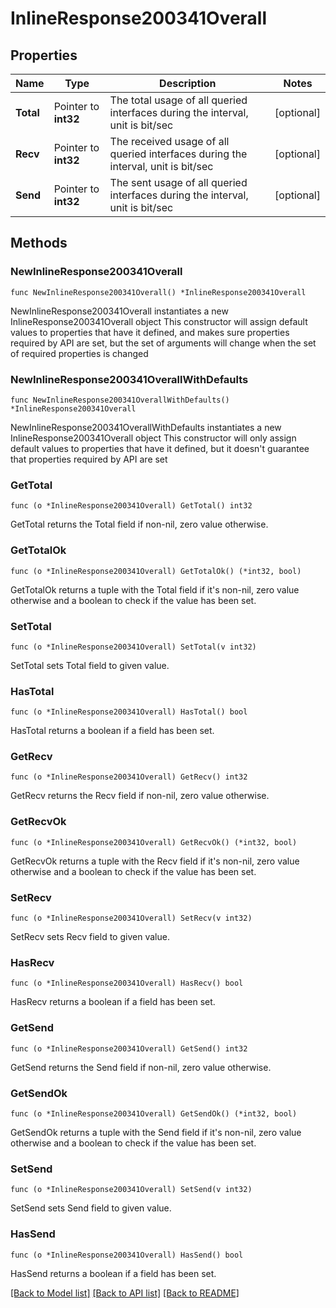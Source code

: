 # InlineResponse200341Overall

## Properties

Name | Type | Description | Notes
------------ | ------------- | ------------- | -------------
**Total** | Pointer to **int32** | The total usage of all queried interfaces during the interval, unit is bit/sec | [optional] 
**Recv** | Pointer to **int32** | The received usage of all queried interfaces during the interval, unit is bit/sec | [optional] 
**Send** | Pointer to **int32** | The sent usage of all queried interfaces during the interval, unit is bit/sec | [optional] 

## Methods

### NewInlineResponse200341Overall

`func NewInlineResponse200341Overall() *InlineResponse200341Overall`

NewInlineResponse200341Overall instantiates a new InlineResponse200341Overall object
This constructor will assign default values to properties that have it defined,
and makes sure properties required by API are set, but the set of arguments
will change when the set of required properties is changed

### NewInlineResponse200341OverallWithDefaults

`func NewInlineResponse200341OverallWithDefaults() *InlineResponse200341Overall`

NewInlineResponse200341OverallWithDefaults instantiates a new InlineResponse200341Overall object
This constructor will only assign default values to properties that have it defined,
but it doesn't guarantee that properties required by API are set

### GetTotal

`func (o *InlineResponse200341Overall) GetTotal() int32`

GetTotal returns the Total field if non-nil, zero value otherwise.

### GetTotalOk

`func (o *InlineResponse200341Overall) GetTotalOk() (*int32, bool)`

GetTotalOk returns a tuple with the Total field if it's non-nil, zero value otherwise
and a boolean to check if the value has been set.

### SetTotal

`func (o *InlineResponse200341Overall) SetTotal(v int32)`

SetTotal sets Total field to given value.

### HasTotal

`func (o *InlineResponse200341Overall) HasTotal() bool`

HasTotal returns a boolean if a field has been set.

### GetRecv

`func (o *InlineResponse200341Overall) GetRecv() int32`

GetRecv returns the Recv field if non-nil, zero value otherwise.

### GetRecvOk

`func (o *InlineResponse200341Overall) GetRecvOk() (*int32, bool)`

GetRecvOk returns a tuple with the Recv field if it's non-nil, zero value otherwise
and a boolean to check if the value has been set.

### SetRecv

`func (o *InlineResponse200341Overall) SetRecv(v int32)`

SetRecv sets Recv field to given value.

### HasRecv

`func (o *InlineResponse200341Overall) HasRecv() bool`

HasRecv returns a boolean if a field has been set.

### GetSend

`func (o *InlineResponse200341Overall) GetSend() int32`

GetSend returns the Send field if non-nil, zero value otherwise.

### GetSendOk

`func (o *InlineResponse200341Overall) GetSendOk() (*int32, bool)`

GetSendOk returns a tuple with the Send field if it's non-nil, zero value otherwise
and a boolean to check if the value has been set.

### SetSend

`func (o *InlineResponse200341Overall) SetSend(v int32)`

SetSend sets Send field to given value.

### HasSend

`func (o *InlineResponse200341Overall) HasSend() bool`

HasSend returns a boolean if a field has been set.


[[Back to Model list]](../README.md#documentation-for-models) [[Back to API list]](../README.md#documentation-for-api-endpoints) [[Back to README]](../README.md)


